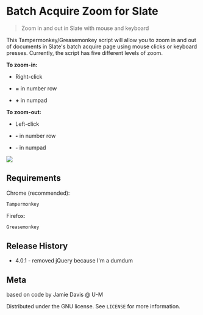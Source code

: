 # Batch Acquire Zoom for Slate
> Zoom in and out in Slate with mouse and keyboard 

This Tampermonkey/Greasemonkey script will allow you to zoom in and out of documents in Slate's batch acquire page using mouse clicks or keyboard presses. Currently, the script has five different levels of zoom.

**To zoom-in:**

* Right-click

* **=** in number row

* **+** in numpad


**To zoom-out:**

* Left-click

* **-** in number row

* **-** in numpad

![](header.png)

## Requirements

Chrome (recommended):

```sh
Tampermonkey
```

Firefox:

```sh
Greasemonkey
```

## Release History

* 4.0.1 - removed jQuery because I'm a dumdum

## Meta

based on code by Jamie Davis @ U-M

Distributed under the GNU license. See ``LICENSE`` for more information.
